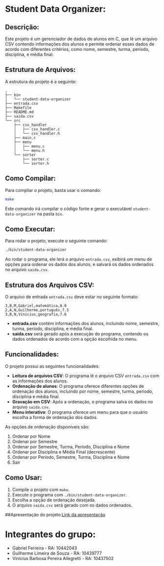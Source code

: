 
# Student Data Organizer:

## Descrição:
Este projeto é um gerenciador de dados de alunos em C, que lê um arquivo CSV contendo informações dos alunos e permite ordenar esses dados de acordo com diferentes critérios, como nome, semestre, turma, período, disciplina, e média final.

## Estrutura de Arquivos:
A estrutura do projeto é a seguinte:

```
.
├── bin
│   └── student-data-organizer
├── entrada.csv
├── Makefile
├── README.md
├── saida.csv
└── src
    ├── csv_handler
    │   ├── csv_handler.c
    │   └── csv_handler.h
    ├── main.c
    ├── menu
    │   ├── menu.c
    │   └── menu.h
    └── sorter
        ├── sorter.c
        └── sorter.h
```

## Como Compilar:
Para compilar o projeto, basta usar o comando:

```sh
make
```

Este comando irá compilar o código fonte e gerar o executável `student-data-organizer` na pasta `bin`.

## Como Executar:
Para rodar o projeto, execute o seguinte comando:

```sh
./bin/student-data-organizer
```

Ao rodar o programa, ele lerá o arquivo `entrada.csv`, exibirá um menu de opções para ordenar os dados dos alunos, e salvará os dados ordenados no arquivo `saida.csv`.

## Estrutura dos Arquivos CSV:

O arquivo de entrada `entrada.csv` deve estar no seguinte formato:

```
3,B,M,Gabriel,matemática,8.0
2,A,N,Guilherme,português,7.3
3,B,N,Vinicius,geografia,7.6
```

- **entrada.csv** contém informações dos alunos, incluindo nome, semestre, turma, período, disciplina, e média final.
- **saida.csv** será gerado após a execução do programa, contendo os dados ordenados de acordo com a opção escolhida no menu.

## Funcionalidades:
O projeto possui as seguintes funcionalidades:

- **Leitura de arquivos CSV**: O programa lê o arquivo CSV `entrada.csv` com as informações dos alunos.
- **Ordenação de alunos**: O programa oferece diferentes opções de ordenação dos alunos, incluindo por nome, semestre, turma, período, disciplina e média final.
- **Gravação em CSV**: Após a ordenação, o programa salva os dados no arquivo `saida.csv`.
- **Menu interativo**: O programa oferece um menu para que o usuário escolha a forma de ordenação dos dados.

As opções de ordenação disponíveis são:
1. Ordenar por Nome
2. Ordenar por Semestre
3. Ordenar por Semestre, Turma, Período, Disciplina e Nome
4. Ordenar por Disciplina e Média Final (decrescente)
5. Ordenar por Período, Semestre, Turma, Disciplina e Nome
6. Sair

## Como Usar:
1. Compile o projeto com `make`.
2. Execute o programa com `./bin/student-data-organizer`.
3. Escolha a opção de ordenação desejada.
4. O arquivo `saida.csv` será gerado com os dados ordenados.

##Apresentação do projeto:[Link da apresentação](<https://www.youtube.com/watch?v=Dn0TAhRlQbY>)

# Integrantes do grupo:
- Gabriel Ferreira - RA: 10442043
- Guilherme Limeira de Souza - RA: 10439777
- Vinicius Barbosa Pereira Allegretti - RA: 10437502
